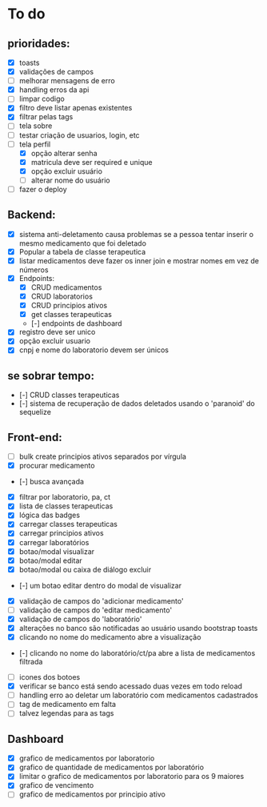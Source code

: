 # To do

## prioridades:

-   [x] toasts
-   [x] validações de campos
-   [ ] melhorar mensagens de erro
-   [x] handling erros da api
-   [ ] limpar codigo
-   [x] filtro deve listar apenas existentes
-   [x] filtrar pelas tags
-   [ ] tela sobre
-   [ ] testar criação de usuarios, login, etc
-   [ ] tela perfil
    -   [x] opção alterar senha
    -   [x] matricula deve ser required e unique
    -   [x] opção excluir usuário
    -   [ ] alterar nome do usuário
-   [ ] fazer o deploy

## Backend:

-   [x] sistema anti-deletamento causa problemas se a pessoa tentar inserir o mesmo medicamento que foi deletado
-   [x] Popular a tabela de classe terapeutica
-   [x] listar medicamentos deve fazer os inner join e mostrar nomes em vez de números
-   [x] Endpoints:
    -   [x] CRUD medicamentos
    -   [x] CRUD laboratorios
    -   [x] CRUD principios ativos
    -   [x] get classes terapeuticas
    -   [-] endpoints de dashboard
-   [x] registro deve ser unico
-   [x] opção excluir usuario
-   [x] cnpj e nome do laboratorio devem ser únicos

## se sobrar tempo:

-   [-] CRUD classes terapeuticas
-   [-] sistema de recuperação de dados deletados usando o 'paranoid' do sequelize

## Front-end:

-   [ ] bulk create principios ativos separados por vírgula
-   [x] procurar medicamento
-   [-] busca avançada
-   [x] filtrar por laboratorio, pa, ct
-   [x] lista de classes terapeuticas
-   [x] lógica das badges
-   [x] carregar classes terapeuticas
-   [x] carregar principios ativos
-   [x] carregar laboratórios
-   [x] botao/modal visualizar
-   [x] botao/modal editar
-   [x] botao/modal ou caixa de diálogo excluir
-   [-] um botao editar dentro do modal de visualizar
-   [x] validação de campos do 'adicionar medicamento'
-   [ ] validação de campos do 'editar medicamento'
-   [x] validação de campos do 'laboratório'
-   [x] alterações no banco são notificadas ao usuário usando bootstrap toasts
-   [x] clicando no nome do medicamento abre a visualização
-   [-] clicando no nome do laboratório/ct/pa abre a lista de medicamentos filtrada
-   [ ] icones dos botoes
-   [x] verificar se banco está sendo acessado duas vezes em todo reload
-   [ ] handling erro ao deletar um laboratório com medicamentos cadastrados
-   [ ] tag de medicamento em falta
-   [ ] talvez legendas para as tags

## Dashboard

-   [x] grafico de medicamentos por laboratorio
-   [x] grafico de quantidade de medicamentos por laboratório
-   [x] limitar o grafico de medicamentos por laboratorio para os 9 maiores
-   [x] grafico de vencimento
-   [ ] grafico de medicamentos por principio ativo
